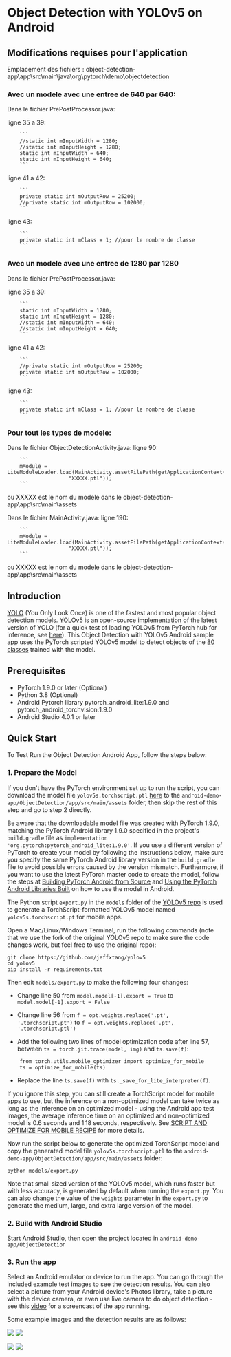# Object Detection with YOLOv5 on Android

## Modifications requises pour l'application

Emplacement des fichiers : object-detection-app\app\src\main\java\org\pytorch\demo\objectdetection
### Avec un modele avec une entree de 640 par 640:

Dans le fichier PrePostProcessor.java:

ligne 35 a 39:

        ```
        //static int mInputWidth = 1280;
        //static int mInputHeight = 1280;
        static int mInputWidth = 640;
        static int mInputHeight = 640;
        ```
ligne 41 a 42:

        ```
        private static int mOutputRow = 25200;
        //private static int mOutputRow = 102000;
        ```
ligne 43:

        ```
        private static int mClass = 1; //pour le nombre de classe
        ```
        
### Avec un modele avec une entree de 1280 par 1280

Dans le fichier PrePostProcessor.java:

ligne 35 a 39:

        ```
        static int mInputWidth = 1280;
        static int mInputHeight = 1280;
        //static int mInputWidth = 640;
        //static int mInputHeight = 640;
        ```
        
ligne 41 a 42:

        ```
        //private static int mOutputRow = 25200;
        private static int mOutputRow = 102000;
        ```
        
ligne 43:

        ```
        private static int mClass = 1; //pour le nombre de classe
        ```
        
### Pour tout les types de modele:
Dans le fichier ObjectDetectionActivity.java:
ligne 90:

        ```
        mModule = LiteModuleLoader.load(MainActivity.assetFilePath(getApplicationContext(),
                        "XXXXX.ptl"));
        ```
        
ou XXXXX est le nom du modele dans le object-detection-app\app\src\main\assets
        
        
Dans le fichier MainActivity.java:
ligne 190:

        ```
        mModule = LiteModuleLoader.load(MainActivity.assetFilePath(getApplicationContext(),
                        "XXXXX.ptl"));
        ```
        
ou XXXXX est le nom du modele dans le object-detection-app\app\src\main\assets
        
        

## Introduction

[YOLO](https://pjreddie.com/darknet/yolo/) (You Only Look Once) is one of the fastest and most popular object detection models. [YOLOv5](https://github.com/ultralytics/yolov5) is an open-source implementation of the latest version of YOLO (for a quick test of loading YOLOv5 from PyTorch hub for inference, see [here](https://pytorch.org/hub/ultralytics_yolov5/#load-from-pytorch-hub)). This Object Detection with YOLOv5 Android sample app uses the PyTorch scripted YOLOv5 model to detect objects of the [80 classes](https://github.com/ultralytics/yolov5/blob/master/data/coco.yaml) trained with the model.

## Prerequisites

* PyTorch 1.9.0 or later (Optional)
* Python 3.8 (Optional)
* Android Pytorch library pytorch_android_lite:1.9.0 and pytorch_android_torchvision:1.9.0
* Android Studio 4.0.1 or later

## Quick Start

To Test Run the Object Detection Android App, follow the steps below:

### 1. Prepare the Model

If you don't have the PyTorch environment set up to run the script, you can download the model file `yolov5s.torchscript.ptl` [here](https://drive.google.com/u/1/uc?id=1_MF7NVi9Csm1lizoSCp1wCtUUUpuhwet&export=download) to the `android-demo-app/ObjectDetection/app/src/main/assets` folder, then skip the rest of this step and go to step 2 directly.

Be aware that the downloadable model file was created with PyTorch 1.9.0, matching the PyTorch Android library 1.9.0 specified in the project's `build.gradle` file as `implementation 'org.pytorch:pytorch_android_lite:1.9.0'`. If you use a different version of PyTorch to create your model by following the instructions below, make sure you specify the same PyTorch Android library version in the `build.gradle` file to avoid possible errors caused by the version mismatch. Furthermore, if you want to use the latest PyTorch master code to create the model, follow the steps at [Building PyTorch Android from Source](https://pytorch.org/mobile/android/#building-pytorch-android-from-source) and [Using the PyTorch Android Libraries Built](https://pytorch.org/mobile/android/#using-the-pytorch-android-libraries-built-from-source-or-nightly) on how to use the model in Android.

The Python script `export.py` in the `models` folder of the [YOLOv5 repo](https://github.com/ultralytics/yolov5) is used to generate a TorchScript-formatted YOLOv5 model named `yolov5s.torchscript.pt` for mobile apps.

Open a Mac/Linux/Windows Terminal, run the following commands (note that we use the fork of the original YOLOv5 repo to make sure the code changes work, but feel free to use the original repo):

```
git clone https://github.com/jeffxtang/yolov5
cd yolov5
pip install -r requirements.txt
```

Then edit `models/export.py` to make the following four changes:

* Change line 50 from `model.model[-1].export = True` to `model.model[-1].export = False`

* Change line 56 from `f = opt.weights.replace('.pt', '.torchscript.pt')` to `f = opt.weights.replace('.pt', '.torchscript.ptl')`

* Add the following two lines of model optimization code after line 57, between `ts = torch.jit.trace(model, img)` and `ts.save(f)`:

```
    from torch.utils.mobile_optimizer import optimize_for_mobile
    ts = optimize_for_mobile(ts)    
```

* Replace the line `ts.save(f)` with `ts._save_for_lite_interpreter(f)`.

If you ignore this step, you can still create a TorchScript model for mobile apps to use, but the inference on a non-optimized model can take twice as long as the inference on an optimized model - using the Android app test images, the average inference time on an optimized and non-optimized model is 0.6 seconds and 1.18 seconds, respectively. See [SCRIPT AND OPTIMIZE FOR MOBILE RECIPE](https://pytorch.org/tutorials/recipes/script_optimized.html) for more details.

Now run the script below to generate the optimized TorchScript model and copy the generated model file `yolov5s.torchscript.ptl` to the `android-demo-app/ObjectDetection/app/src/main/assets` folder:

```
python models/export.py
```

Note that small sized version of the YOLOv5 model, which runs faster but with less accuracy, is generated by default when running the `export.py`. You can also change the value of the `weights` parameter in the `export.py` to generate the medium, large, and extra large version of the model.

### 2. Build with Android Studio

Start Android Studio, then open the project located in `android-demo-app/ObjectDetection`

### 3. Run the app

Select an Android emulator or device to run the app. You can go through the included example test images to see the detection results. You can also select a picture from your Android device's Photos library, take a picture with the device camera, or even use live camera to do object detection - see this [video](https://drive.google.com/file/d/1-5AoRONUqZPZByM-fy0m7r8Ct11OnlIT/view) for a screencast of the app running.

Some example images and the detection results are as follows:

![](screenshot1.png)
![](screenshot2.png)

![](screenshot3.png)
![](screenshot4.png)
